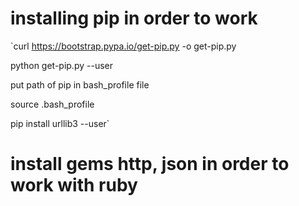 # installing pip in order to work

`curl https://bootstrap.pypa.io/get-pip.py -o get-pip.py

python get-pip.py --user

put path of pip in bash_profile file

source .bash_profile

pip install urllib3 --user`

# install gems http, json in order to work with ruby

